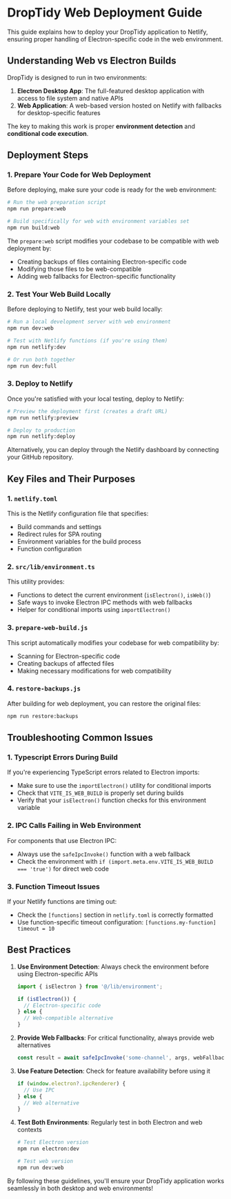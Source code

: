 # DropTidy Web Deployment Guide

This guide explains how to deploy your DropTidy application to Netlify, ensuring proper handling of Electron-specific code in the web environment.

## Understanding Web vs Electron Builds

DropTidy is designed to run in two environments:

1. **Electron Desktop App**: The full-featured desktop application with access to file system and native APIs
2. **Web Application**: A web-based version hosted on Netlify with fallbacks for desktop-specific features

The key to making this work is proper **environment detection** and **conditional code execution**.

## Deployment Steps

### 1. Prepare Your Code for Web Deployment

Before deploying, make sure your code is ready for the web environment:

```bash
# Run the web preparation script
npm run prepare:web

# Build specifically for web with environment variables set
npm run build:web
```

The `prepare:web` script modifies your codebase to be compatible with web deployment by:
- Creating backups of files containing Electron-specific code
- Modifying those files to be web-compatible
- Adding web fallbacks for Electron-specific functionality

### 2. Test Your Web Build Locally

Before deploying to Netlify, test your web build locally:

```bash
# Run a local development server with web environment
npm run dev:web

# Test with Netlify functions (if you're using them)
npm run netlify:dev

# Or run both together
npm run dev:full
```

### 3. Deploy to Netlify

Once you're satisfied with your local testing, deploy to Netlify:

```bash
# Preview the deployment first (creates a draft URL)
npm run netlify:preview

# Deploy to production
npm run netlify:deploy
```

Alternatively, you can deploy through the Netlify dashboard by connecting your GitHub repository.

## Key Files and Their Purposes

### 1. `netlify.toml`

This is the Netlify configuration file that specifies:
- Build commands and settings
- Redirect rules for SPA routing
- Environment variables for the build process
- Function configuration

### 2. `src/lib/environment.ts`

This utility provides:
- Functions to detect the current environment (`isElectron()`, `isWeb()`)
- Safe ways to invoke Electron IPC methods with web fallbacks
- Helper for conditional imports using `importElectron()`

### 3. `prepare-web-build.js`

This script automatically modifies your codebase for web compatibility by:
- Scanning for Electron-specific code
- Creating backups of affected files
- Making necessary modifications for web compatibility

### 4. `restore-backups.js`

After building for web deployment, you can restore the original files:

```bash
npm run restore:backups
```

## Troubleshooting Common Issues

### 1. Typescript Errors During Build

If you're experiencing TypeScript errors related to Electron imports:

- Make sure to use the `importElectron()` utility for conditional imports
- Check that `VITE_IS_WEB_BUILD` is properly set during builds
- Verify that your `isElectron()` function checks for this environment variable

### 2. IPC Calls Failing in Web Environment

For components that use Electron IPC:

- Always use the `safeIpcInvoke()` function with a web fallback
- Check the environment with `if (import.meta.env.VITE_IS_WEB_BUILD === 'true')` for direct web code

### 3. Function Timeout Issues

If your Netlify functions are timing out:

- Check the `[functions]` section in `netlify.toml` is correctly formatted
- Use function-specific timeout configuration: `[functions.my-function] timeout = 10`

## Best Practices

1. **Use Environment Detection**: Always check the environment before using Electron-specific APIs
   ```typescript
   import { isElectron } from '@/lib/environment';

   if (isElectron()) {
     // Electron-specific code
   } else {
     // Web-compatible alternative
   }
   ```

2. **Provide Web Fallbacks**: For critical functionality, always provide web alternatives
   ```typescript
   const result = await safeIpcInvoke('some-channel', args, webFallbackFunction);
   ```

3. **Use Feature Detection**: Check for feature availability before using it
   ```typescript
   if (window.electron?.ipcRenderer) {
     // Use IPC
   } else {
     // Web alternative
   }
   ```

4. **Test Both Environments**: Regularly test in both Electron and web contexts
   ```bash
   # Test Electron version
   npm run electron:dev
   
   # Test web version
   npm run dev:web
   ```

By following these guidelines, you'll ensure your DropTidy application works seamlessly in both desktop and web environments!
